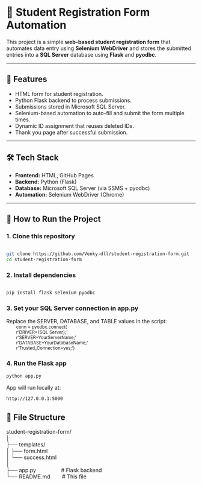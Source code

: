 # 📝 Student Registration Form Automation

This project is a simple **web-based student registration form** that automates data entry using **Selenium WebDriver** and stores the submitted entries into a **SQL Server** database using **Flask** and **pyodbc**.

---

## 📌 Features

- HTML form for student registration.
- Python Flask backend to process submissions.
- Submissions stored in Microsoft SQL Server.
- Selenium-based automation to auto-fill and submit the form multiple times.
- Dynamic ID assignment that reuses deleted IDs.
- Thank you page after successful submission.

---

## 🛠️ Tech Stack

- **Frontend:** HTML, GitHub Pages
- **Backend:** Python (Flask)
- **Database:** Microsoft SQL Server (via SSMS + pyodbc)
- **Automation:** Selenium WebDriver (Chrome)

---

## 🚀 How to Run the Project

### 1. Clone this repository

```bash

git clone https://github.com/Venky-dll/student-registration-form.git
cd student-registration-form 
```
### 2. Install dependencies
```bash

pip install flask selenium pyodbc
```
### 3. Set your SQL Server connection in app.py
Replace the SERVER, DATABASE, and TABLE values in the script: <br>
                  <sub> &nbsp;&nbsp;&nbsp;&nbsp;&nbsp;&nbsp;&nbsp;&nbsp;conn = pyodbc.connect( <br>
                        &nbsp;&nbsp;&nbsp;&nbsp;&nbsp;&nbsp;&nbsp;&nbsp;r'DRIVER={SQL Server};' <br>
                        &nbsp;&nbsp;&nbsp;&nbsp;&nbsp;&nbsp;&nbsp;&nbsp;r'SERVER=YourServerName;' <br>
                        &nbsp;&nbsp;&nbsp;&nbsp;&nbsp;&nbsp;&nbsp;&nbsp;r'DATABASE=YourDatabaseName;'<br>
                        &nbsp;&nbsp;&nbsp;&nbsp;&nbsp;&nbsp;&nbsp;&nbsp;r'Trusted_Connection=yes;') <br></sub>
### 4. Run the Flask app
```bash
python app.py
```
App will run locally at:
```bash
http://127.0.0.1:5000
```

## 📂 File Structure

student-registration-form/<br>
│<br>
├── templates/<br>
│   ├── form.html<br>
│   └── success.html<br>
│<br>
├── app.py&nbsp;&nbsp;&nbsp;&nbsp;&nbsp;&nbsp;&nbsp;&nbsp;&nbsp;&nbsp;&nbsp;&nbsp;&nbsp;&nbsp;&nbsp;&nbsp;&nbsp;# Flask backend<br>
└── README.md&nbsp;&nbsp;&nbsp;&nbsp;&nbsp;&nbsp;&nbsp;&nbsp;# This file<br>


